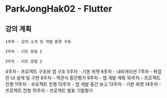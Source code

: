 # ParkJongHak02 - Flutter


## 강의 계획
```
1주차 - 강의 소개 및 개발 환경 구축
```
```
2주차 - 다트 문법 1
```
```
3주차 - 다트 문법 2
```
4주차 - 프로젝트 구조와 앱 구조
5주차 - 기본 위젯
6주차 - 내비게이션
7주차 - 복잡한 UI 설계 및 구현
8주차 - 객관식 중간평가
9주차 - 앱 개발 계획
10주차 - 프로젝트 진행
11주차 - 프로젝트 진행
12주차 - 앱 개발 중간 보고
13주차 - 기본 위젯
14주차 - 프로젝트 진행
15주차 - 프로젝트 발표 기말평가

